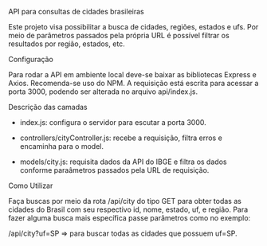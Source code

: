 API para consultas de cidades brasileiras

Este projeto visa possibilitar a busca de cidades, regiões, estados e ufs. 
Por meio de parâmetros passados pela própria URL é possível filtrar os resultados por região, estados, etc. 

Configuração 

Para rodar a API em ambiente local deve-se baixar as bibliotecas Express e Axios.
Recomenda-se uso do NPM.
A requisição está escrita para acessar a porta 3000, podendo ser alterada no arquivo api/index.js.

Descrição das camadas

- index.js: configura o servidor para escutar a porta 3000.

- controllers/cityController.js: recebe a requisição, filtra erros e encaminha para o model.

- models/city.js: requisita dados da API do IBGE e filtra os dados conforme paraâmetros passados pela URL de requisição.

Como Utilizar

  Faça buscas por meio da rota /api/city do tipo GET para obter todas as cidades do Brasil com seu respectivo id, nome, estado, uf, e região.
  Para fazer alguma busca mais específica passe parâmetros como no exemplo:
  
  /api/city?uf=SP 
    => para buscar todas as cidades que possuem uf=SP.
    
